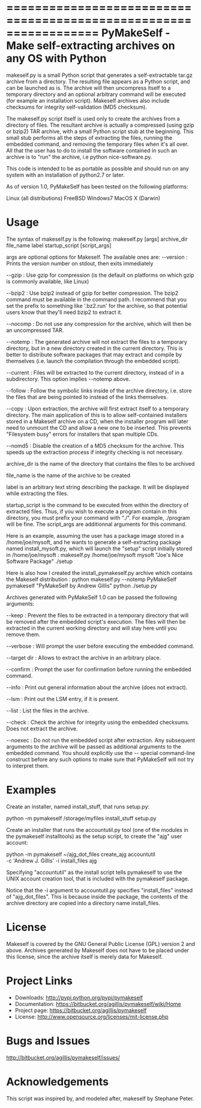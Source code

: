 =================================================================
PyMakeSelf - Make self-extracting archives on any OS with Python
=================================================================

makeself.py is a small Python script that generates a self-extractable tar.gz archive from a directory.  The resulting file appears as a Python script, and can be launched as is.  The archive will then uncompress itself to a temporary directory and an optional arbitrary command will be executed (for example an installation script).  Makeself archives also include checksums for integrity self-validation (MD5 checksum).

The makeself.py script itself is used only to create the archives from a directory of files.  The resultant archive is actually a compressed (using gzip or bzip2) TAR archive, with a small Python script stub at the beginning.  This small stub performs all the steps of extracting the files, running the embedded command, and removing the temporary files when it's all over.  All that the user has to do to install the software contained in such an archive is to "run" the archive, i.e python nice-software.py.

This code is intended to be as portable as possible and should run on any system with an installation of python2.7 or later.

As of version 1.0, PyMakeSelf has been tested on the following platforms:

Linux (all distributions)
FreeBSD
Windows7
MacOS X (Darwin)

Usage
=====

The syntax of makeself.py is the following:
makeself.py [args] archive_dir file_name label startup_script [script_args]

args are optional options for Makeself.  The available ones are:
--version : Prints the version number on stdout, then exits immediately

--gzip : Use gzip for compression (is the default on platforms on which gzip is commonly available, like Linux)

--bzip2 : Use bzip2 instead of gzip for better compression. The bzip2 command must be available in the command path. I recommend that you set the prefix to something like '.bz2.run' for the archive, so that potential users know that they'll need bzip2 to extract it.

--nocomp : Do not use any compression for the archive, which will then be an uncompressed TAR.

--notemp : The generated archive will not extract the files to a temporary directory, but in a new directory created in the current directory. This is better to distribute software packages that may extract and compile by themselves (i.e. launch the compilation through the embedded script).

--current : Files will be extracted to the current directory, instead of in a subdirectory. This option implies --notemp above.

--follow : Follow the symbolic links inside of the archive directory, i.e. store the files that are being pointed to instead of the links themselves.

--copy : Upon extraction, the archive will first extract itself to a temporary directory. The main application of this is to allow self-contained installers stored in a Makeself archive on a CD, when the installer program will later need to unmount the CD and allow a new one to be inserted. This prevents "Filesystem busy" errors for installers that span multiple CDs.

--nomd5 : Disable the creation of a MD5 checksum for the archive.  This speeds up the extraction process if integrity checking is not necessary.

archive_dir is the name of the directory that contains the files to be archived

file_name is the name of the archive to be created

label is an arbitrary text string describing the package.  It will be displayed while extracting the files.

startup_script is the command to be executed from within the directory of extracted files.  Thus, if you wish to execute a program contain in this directory, you must prefix your command with "./". For example, ./program will be fine.  The script_args are additionnal arguments for this command.

Here is an example, assuming the user has a package image stored in a /home/joe/mysoft, and he wants to generate a self-extracting package named install_mysoft.py, which will launch the "setup" script initially stored in /home/joe/mysoft :
makeself.py /home/joe/mysoft mysoft "Joe's Nice Software Package" ./setup

Here is also how I created the install_pymakeself.py archive which contains the Makeself distribution :
python makeself.py --notemp PyMakeSelf pymakeself "PyMakeSelf by Andrew Gillis" python ./setup.py

Archives generated with PyMakeSelf 1.0 can be passed the following arguments:

--keep : Prevent the files to be extracted in a temporary directory that will be removed after the embedded script's execution.  The files will then be extracted in the current working directory and will stay here until you remove them.

--verbose : Will prompt the user before executing the embedded command.

--target dir : Allows to extract the archive in an arbitrary place.

--confirm : Prompt the user for confirmation before running the embedded command.

--info : Print out general information about the archive (does not extract).

--lsm : Print out the LSM entry, if it is present.

--list : List the files in the archive.

--check : Check the archive for integrity using the embedded checksums.  Does not extract the archive.

--noexec : Do not run the embedded script after extraction.
Any subsequent arguments to the archive will be passed as additional arguments to the embedded command.  You should explicitly use the -- special command-line construct before any such options to make sure that PyMakeSelf will not try to interpret them.

Examples
========

Create an installer, named install_stuff, that runs setup.py:

  python -m pymakeself /storage/myfiles install_stuff setup.py

Create an installer that runs the accountutil.py tool (one of the modules in the pymakeself installtools) as the setup script, to create the "ajg" user account:

  python -m pymakeself ~/ajg_dot_files create_ajg accountutil \
  -c 'Andrew J. Gillis' -i install_files ajg

Specifying "accountutil" as the install script tells pymakeself to use the UNIX account creation tool, that is included with the pymakeself package.

Notice that the -i argument to accountutil.py specifies "install_files" instead of "ajg_dot_files".  This is because inside the package, the contents of the archive directory are copied into a directory name install_files.

License
=======

Makeself is covered by the GNU General Public License (GPL) version 2 and above.  Archives generated by Makeself does not have to be placed under this license, since the archive itself is merely data for Makeself.

Project Links
=============

 - Downloads: http://pypi.python.org/pypi/pymakeself
 - Documentation: https://bitbucket.org/agillis/pymakeself/wiki/Home
 - Project page: https://bitbucket.org/agillis/pymakeself
 - License: http://www.opensource.org/licenses/mit-license.php

Bugs and Issues
===============

http://bitbucket.org/agillis/pymakeself/issues/

Acknowledgements
================

This script was inspired by, and modeled after, makeself by Stephane Peter.

